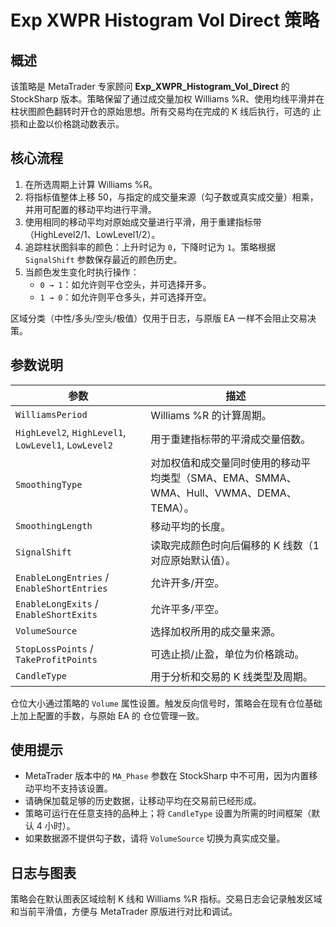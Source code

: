 # Exp XWPR Histogram Vol Direct 策略

## 概述

该策略是 MetaTrader 专家顾问 **Exp_XWPR_Histogram_Vol_Direct** 的 StockSharp 版本。策略保留了通过成交量加权
Williams %R、使用均线平滑并在柱状图颜色翻转时开仓的原始思想。所有交易均在完成的 K 线后执行，可选的
止损和止盈以价格跳动数表示。

## 核心流程

1. 在所选周期上计算 Williams %R。
2. 将指标值整体上移 50，与指定的成交量来源（勾子数或真实成交量）相乘，并用可配置的移动平均进行平滑。
3. 使用相同的移动平均对原始成交量进行平滑，用于重建指标带（HighLevel2/1、LowLevel1/2）。
4. 追踪柱状图斜率的颜色：上升时记为 `0`，下降时记为 `1`。策略根据 `SignalShift` 参数保存最近的颜色历史。
5. 当颜色发生变化时执行操作：
   - `0 → 1`：如允许则平仓空头，并可选择开多。
   - `1 → 0`：如允许则平仓多头，并可选择开空。

区域分类（中性/多头/空头/极值）仅用于日志，与原版 EA 一样不会阻止交易决策。

## 参数说明

| 参数 | 描述 |
| --- | --- |
| `WilliamsPeriod` | Williams %R 的计算周期。 |
| `HighLevel2`, `HighLevel1`, `LowLevel1`, `LowLevel2` | 用于重建指标带的平滑成交量倍数。 |
| `SmoothingType` | 对加权值和成交量同时使用的移动平均类型（SMA、EMA、SMMA、WMA、Hull、VWMA、DEMA、TEMA）。 |
| `SmoothingLength` | 移动平均的长度。 |
| `SignalShift` | 读取完成颜色时向后偏移的 K 线数（1 对应原始默认值）。 |
| `EnableLongEntries` / `EnableShortEntries` | 允许开多/开空。 |
| `EnableLongExits` / `EnableShortExits` | 允许平多/平空。 |
| `VolumeSource` | 选择加权所用的成交量来源。 |
| `StopLossPoints` / `TakeProfitPoints` | 可选止损/止盈，单位为价格跳动。 |
| `CandleType` | 用于分析和交易的 K 线类型及周期。 |

仓位大小通过策略的 `Volume` 属性设置。触发反向信号时，策略会在现有仓位基础上加上配置的手数，与原始 EA 的
仓位管理一致。

## 使用提示

- MetaTrader 版本中的 `MA_Phase` 参数在 StockSharp 中不可用，因为内置移动平均不支持该设置。
- 请确保加载足够的历史数据，让移动平均在交易前已经形成。
- 策略可运行在任意支持的品种上；将 `CandleType` 设置为所需的时间框架（默认 4 小时）。
- 如果数据源不提供勾子数，请将 `VolumeSource` 切换为真实成交量。

## 日志与图表

策略会在默认图表区域绘制 K 线和 Williams %R 指标。交易日志会记录触发区域和当前平滑值，方便与 MetaTrader
原版进行对比和调试。
